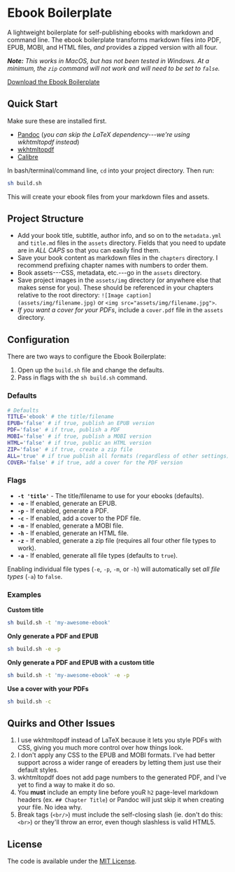 # Ebook Boilerplate
A lightweight boilerplate for self-publishing ebooks with markdown and command line. The ebook boilerplate transforms markdown files into PDF, EPUB, MOBI, and HTML files, *and* provides a zipped version with all four.

*__Note:__ This works in MacOS, but has not been tested in Windows. At a minimum, the `zip` command will not work and will need to be set to `false`.*

[Download the Ebook Boilerplate](https://github.com/cferdinandi/ebook-boilerplate/archive/master.zip)



## Quick Start

Make sure these are installed first.

- [Pandoc](http://pandoc.org) (*you can skip the LaTeX dependency---we're using wkhtmltopdf instead*)
- [wkhtmltopdf](http://wkhtmltopdf.org)
- [Calibre](https://calibre-ebook.com/)

In bash/terminal/command line, `cd` into your project directory. Then run:

```bash
sh build.sh
```

This will create your ebook files from your markdown files and assets.



## Project Structure

- Add your book title, subtitle, author info, and so on to the `metadata.yml` and `title.md` files in the `assets` directory. Fields that you need to update are in *ALL CAPS* so that you can easily find them.
- Save your book content as markdown files in the `chapters` directory. I recommend prefixing chapter names with numbers to order them.
- Book assets---CSS, metadata, etc.---go in the `assets` directory.
- Save project images in the `assets/img` directory (or anywhere else that makes sense for you). These should be referenced in your chapters relative to the root directory: `![Image caption](assets/img/filename.jpg)` or `<img src="assets/img/filename.jpg">`.
- *If you want a cover for your PDFs*, include a `cover.pdf` file in the `assets` directory.



## Configuration

There are two ways to configure the Ebook Boilerplate:

1. Open up the `build.sh` file and change the defaults.
2. Pass in flags with the `sh build.sh` command.

### Defaults

```bash
# Defaults
TITLE='ebook' # the title/filename
EPUB='false' # if true, publish an EPUB version
PDF='false' # if true, publish a PDF
MOBI='false' # if true, publish a MOBI version
HTML='false' # if true, public an HTML version
ZIP='false' # if true, create a zip file
ALL='true' # if true publish all formats (regardless of other settings)
COVER='false' # if true, add a cover for the PDF version
```

### Flags

- **`-t 'title'`** - The title/filename to use for your ebooks (defaults).
- **`-e`** - If enabled, generate an EPUB.
- **`-p`** - If enabled, generate a PDF.
- **`-c`** - If enabled, add a cover to the PDF file.
- **`-m`** - If enabled, generate a MOBI file.
- **`-h`** - If enabled, generate an HTML file.
- **`-z`** - If enabled, generate a zip file (requires all four other file types to work).
- **`-a`** - If enabled, generate all file types (defaults to `true`).

Enabling individual file types (`-e`, `-p`, `-m`, or `-h`) will automatically set *all file types* (`-a`) to `false`.

### Examples

**Custom title**

```bash
sh build.sh -t 'my-awesome-ebook'
```

**Only generate a PDF and EPUB**

```bash
sh build.sh -e -p
```

**Only generate a PDF and EPUB with a custom title**

```bash
sh build.sh -t 'my-awesome-ebook' -e -p
```

**Use a cover with your PDFs**

```bash
sh build.sh -c
```



## Quirks and Other Issues

1. I use wkhtmltopdf instead of LaTeX because it lets you style PDFs with CSS, giving you much more control over how things look.
2. I don't apply any CSS to the EPUB and MOBI formats. I've had better support across a wider range of ereaders by letting them just use their default styles.
3. wkhtmltopdf does not add page numbers to the generated PDF, and I've yet to find a way to make it do so.
4. You **must** include an empty line before youR `h2` page-level markdown headers (ex. `## Chapter Title`) or Pandoc will just skip it when creating your file. No idea why.
5. Break tags (`<br/>`) must include the self-closing slash (ie. don't do this: `<br>`) or they'll throw an error, even though slashless is valid HTML5.



## License

The code is available under the [MIT License](LICENSE.md).